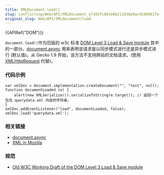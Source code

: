 ```yaml
---
title: XMLDocument.load()
slug: conflicting/Web/API/XMLDocument_e7165fc663e6b211830a9ac924b0817e
original_slug: Web/API/XMLDocument/load
---
```


{{APIRef("DOM")}}

`document.load()`作为旧版的 w3c 标准 [DOM Level 3 Load & Save module](http://www.w3.org/TR/2003/WD-DOM-Level-3-LS-20030619/load-save.html#LS-DocumentLS) 其中的一部分。[document.async](/zh-cn/DOM/document.async) 用来表明该请求是以同步模式进行还是异步模式进行 (默认值)。从 Gecko 1.9 开始，该方法不支持跨站的文档请求。(使用 [XMLHttpRequest](/zh-cn/DOM/XMLHttpRequest) 代替)。

### 代码示例

```plain
var xmlDoc = document.implementation.createDocument("", "test", null);
function documentLoaded (e) {
    alert(new XMLSerializer().serializeToString(e.target)); // 返回一个包含 querydata.xml 内容的字符串。
}
xmlDoc.addEventListener("load", documentLoaded, false);
xmlDoc.load('querydata.xml');
```

### 相关链接

- [document.async](/zh-cn/DOM/document.async)
- [XML in Mozilla](/zh-cn/XML_in_Mozilla)

### 规范

- [Old W3C Working Draft of the DOM Level 3 Load & Save module](http://www.w3.org/TR/2003/WD-DOM-Level-3-LS-20030619/load-save.html#LS-DocumentLS)
